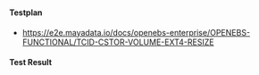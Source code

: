 ### 

#### Testplan

- https://e2e.mayadata.io/docs/openebs-enterprise/OPENEBS-FUNCTIONAL/TCID-CSTOR-VOLUME-EXT4-RESIZE


#### Test Result